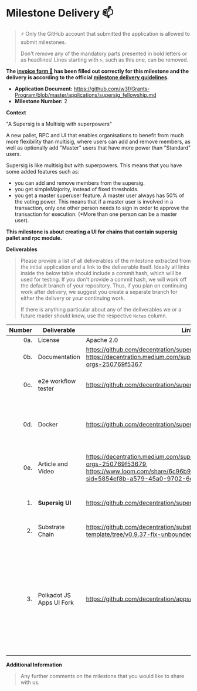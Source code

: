 # Milestone Delivery :mailbox:

> ⚡ Only the GitHub account that submitted the application is allowed to submit milestones. 
> 
> Don't remove any of the mandatory parts presented in bold letters or as headlines! Lines starting with `>`, such as this one, can be removed.

**The [invoice form :pencil:](https://docs.google.com/forms/d/e/1FAIpQLSfmNYaoCgrxyhzgoKQ0ynQvnNRoTmgApz9NrMp-hd8mhIiO0A/viewform) has been filled out correctly for this milestone and the delivery is according to the official [milestone delivery guidelines](https://github.com/w3f/Grants-Program/blob/master/docs/milestone-deliverables-guidelines.md).**  

* **Application Document:** https://github.com/w3f/Grants-Program/blob/master/applications/supersig_fellowship.md
* **Milestone Number:** 2

**Context** 

"A Supersig is a Multisig with superpowers"

A new pallet, RPC and UI that enables organisations to benefit from much more flexibility than multisig, where users can add and remove members, as well as optionally add "Master" users that have more power than "Standard" users. 

Supersig is like multisig but with superpowers. This means that you have some added features such as:

- you can add and remove members from the supersig.
- you get simpleMajority, instead of fixed thresholds. 
- you get a master superuser feature. A master user always has 50% of the voting power. This means that if a master user is involved in a transaction, only one other person needs to sign in order to approve the transaction for execution. (*More than one person can be a master user). 

**This milestone is about creating a UI for chains that contain supersig pallet and rpc module.** 


**Deliverables**
> Please provide a list of all deliverables of the milestone extracted from the initial application and a link to the deliverable itself. Ideally all links inside the below table should include a commit hash, which will be used for testing. If you don't provide a commit hash, we will work off the default branch of your repository. Thus, if you plan on continuing work after delivery, we suggest you create a separate branch for either the delivery or your continuing work. 
> 
> If there is anything particular about any of the deliverables we or a future reader should know, use the respective `Notes` column.

| Number | Deliverable | Link | Notes |
| -----: | ----------- | ------------- | ---------- | 
| 0a. | License | Apache 2.0  |  | |
| 0b. | Documentation | https://github.com/decentration/supersig-ui#supersig-ui, https://decentration.medium.com/supersig-ui-simply-manage-your-orgs-250769f5367  |  Run through the Readme docs or the article to learn how to set up the project. |
| 0c. | e2e workflow tester |  https://github.com/decentration/supersig-ui | launch this on local machine, then go to Settings, where you can run through the workflow tester |
| 0d. | Docker  | https://github.com/decentration/supersig-ui#docker | run this command to run supersig ui from your local machine in one click. `docker run --rm -it --name supersig-ui -p 3000:3000  decentration/supersig-ui:latest` |
| 0e. | Article and Video  | https://decentration.medium.com/supersig-ui-simply-manage-your-orgs-250769f53679, https://www.loom.com/share/6c96b98b437e439ca1bd251ec0c2b937?sid=5854ef8b-a579-45a0-9702-6cf60f5277f8 | Medium Article and Video for reviewal. If you are the reviewer watch this so you can navigate this milestone with ease. |
| 1. | **Supersig UI** |  https://github.com/decentration/supersig-ui  | **This is the main event of the milestone...** simply clone, yarn and then yarn start |
| 2. | Substrate Chain | https://github.com/decentration/substrate-supersig-template/tree/v0.9.37-fix-unbounded | Follow the article how-to to get an exact step by step here  | 
| 3. | Polkadot JS Apps UI Fork | https://github.com/decentration/apps/tree/main-fellowship-1 | We are not current going to make a PR to the main repo because Jaco is not accepting outside teams. After talking to him, he said that he would only consider it if it is being used by many people, that probably means if supersig gets added not just insto statemine, but statemint, and other chains. However, that is no problem because we have a fork of polkadot js running here: https://apps.decentration.org |


**Additional Information**
> Any further comments on the milestone that you would like to share with us.
